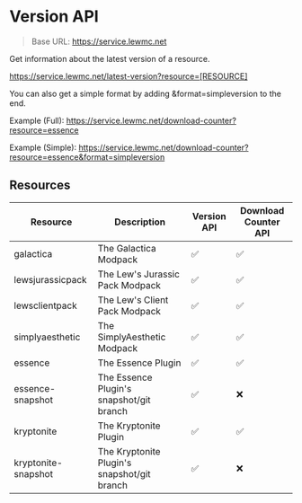 # Version API

> Base URL: https://service.lewmc.net

Get information about the latest version of a resource.

https://service.lewmc.net/latest-version?resource=[RESOURCE]

You can also get a simple format by adding &format=simpleversion to the end.

Example (Full): https://service.lewmc.net/download-counter?resource=essence

Example (Simple): https://service.lewmc.net/download-counter?resource=essence&format=simpleversion

<api-doc openapi-path="../openapi/service-version.yml"></api-doc> 

## Resources
| Resource            | Description                                 | Version API | Download Counter API |
|---------------------|---------------------------------------------|-------------|----------------------|
| galactica           | The Galactica Modpack                       | ✅           | ✅                    |
| lewsjurassicpack    | The Lew's Jurassic Pack Modpack             | ✅           | ✅                    |
| lewsclientpack      | The Lew's Client Pack Modpack               | ✅           | ✅                    |
| simplyaesthetic     | The SimplyAesthetic Modpack                 | ✅           | ✅                    |
| essence             | The Essence Plugin                          | ✅           | ✅                    |
| essence-snapshot    | The Essence Plugin's snapshot/git branch    | ✅           | ❌                    |
| kryptonite          | The Kryptonite Plugin                       | ✅           | ✅                    |
| kryptonite-snapshot | The Kryptonite Plugin's snapshot/git branch | ✅           | ❌                    |
